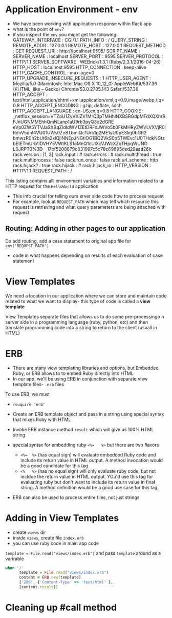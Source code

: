 # Application Environment - env
- We have been working with application response within Rack app
- what is the point of `env`?
- if you inspect the `env` you might get the following:
    GATEWAY_INTERFACE : CGI/1.1
    PATH_INFO : /
    QUERY_STRING :
    REMOTE_ADDR : 127.0.0.1
    REMOTE_HOST : 127.0.0.1
    REQUEST_METHOD : GET
    REQUEST_URI : http://localhost:9595/
    SCRIPT_NAME :
    SERVER_NAME : localhost
    SERVER_PORT : 9595
    SERVER_PROTOCOL : HTTP/1.1
    SERVER_SOFTWARE : WEBrick/1.3.1 (Ruby/2.3.1/2016-04-26)
    HTTP_HOST : localhost:9595
    HTTP_CONNECTION : keep-alive
    HTTP_CACHE_CONTROL : max-age=0
    HTTP_UPGRADE_INSECURE_REQUESTS : 1
    HTTP_USER_AGENT : Mozilla/5.0 (Macintosh; Intel Mac OS X 10_12_0) AppleWebKit/537.36 (KHTML, like – Gecko) Chrome/53.0.2785.143 Safari/537.36
    HTTP_ACCEPT : text/html,application/xhtml+xml,application/xml;q=0.9,image/webp,/;q=0.8
    HTTP_ACCEPT_ENCODING : gzip, deflate, sdch
    HTTP_ACCEPT_LANGUAGE : en-US,en;q=0.8
    HTTP_COOKIE : _netflux_session=VTZoU1ZvVXlZV1MrQ3pTMHhlNXBSRGdpMFdXQXhrRFJnUGNMMEhhQmNLanp1aU9rb3pyQ3o2dGRE eVp0ZW5YTVJaSXBqZldIdWV1ZEtDRFdJWVo5b0FkMHRyZWVLVXVjR0lRdnV5dnl4VU01UWs0ZnBTbmlQc1Urb1g2ME1yU0pESkg0bGR2 bmwzR0h2bUt6a2xlQjlNNEpJNGtiOG1BQ2VkS0p5TWEvc1U0THdkNGtzbEtETmUrb1lDVHY5VWtKLS1oMnQ1cUlXcVJWcXZqTHpqWUNO L0JRPT0%3D—17bf5208879c831997c5c78c69895ded29aad26b
    rack.version : [1, 3]
    rack.input : #
    rack.errors : #
    rack.multithread : true
    rack.multiprocess : false
    rack.run_once : false
    rack.url_scheme : http
    rack.hijack? : true
    rack.hijack : #
    rack.hijack_io :
    HTTP_VERSION : HTTP/1.1
    REQUEST_PATH : /

This listing contains alll environment variables and information related to ur HTTP request for the `HelloWorld` application
- This info crucial for telling ours erver side code how to process request
- For example, look at `REQUEST_PATH` which may tell which resource this request is retrieving and what query parameters are being attached with request

## Routing: Adding in other pages to our application
Do add routing, add a case statement to original app file for `env['REQUEST_PATH']`
- code in what happens depending on results of each evaluation of case statement

# View Templates
We need a location in our application where we can store and maintain code related to what we want to display- this type of code is called a **view template**

View Templates separate files that allows us to do some pre-processingo n server side in a programming language (ruby, python, etc) and then translate programming code into a string to return to the client (usuall in HTML)

# ERB
- There are many view templating libraries and options, but Embedded Ruby, or ERB allows to to embed Ruby directly into HTML
- In our app, we'll be using ERB in conjunction with separate view template files- `.erb` files

To use ERB, we must
- `reuquire 'erb'`
- Create an ERB template object and pass in a string using special syntax that mixes Ruby with HTML
- Invoke ERB instance method `result` which will give us 100% HTML string
- special syntax for embedding ruby `<%=   %>` but there are two flavors
    - `<%=  %>` (has equal sign) will evaluate embedded Ruby code and include its return value in HTML output.  A method invocation would be a good candidate for this tag
    - `<%   %>` (has no equal sign) will only evaluate ruby code, but not incldue the return value in HTML output.  YOu'd use this tag for evaluating ruby but don't want to include its return value in final string.  A method definition would be a good use case for this tag

- ERB can also be used to process entire files, not just strings

# Adding in View Templates
- create `views` dir
- inside `views`, create file `index.erb`
- you can use ruby code in main app code

`template = File.read("views/index.erb")` and pass `template` around as a varirable
```ruby
when '/'
      template = File.read("views/index.erb")
      content = ERB.new(template)
      ['200', {'Content-Type' => 'text/html' },
      [content.result]]
```
# Cleaning up #call method